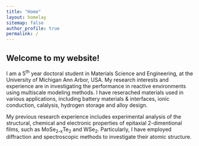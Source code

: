 ```yaml
---
title: "Home"
layout: homelay
sitemap: false
author_profile: true
permalink: /
---
```


## Welcome to my website!

I am a 5<sup>th</sup> year doctoral student in Materials Science and Engineering, at the University of Michigan Ann Arbor, USA. My research interests and experience are in investigating the performance in reactive environments using multiscale modeling methods. I have reserached materials used in various applications, including  battery materials \& interfaces, ionic conduction, calalysis, hydrogen storage and alloy design.


My previous research experience includes experimental analysis of the structural, chemical and electronic properties of epitaxial 2-dimentional films, such as MoSe<sub>2-x</sub>Te<sub>2</sub> and WSe<sub>2</sub>. Particularly, I have employed diffraction and spectroscopic methods to investigate their atomic structure. 


